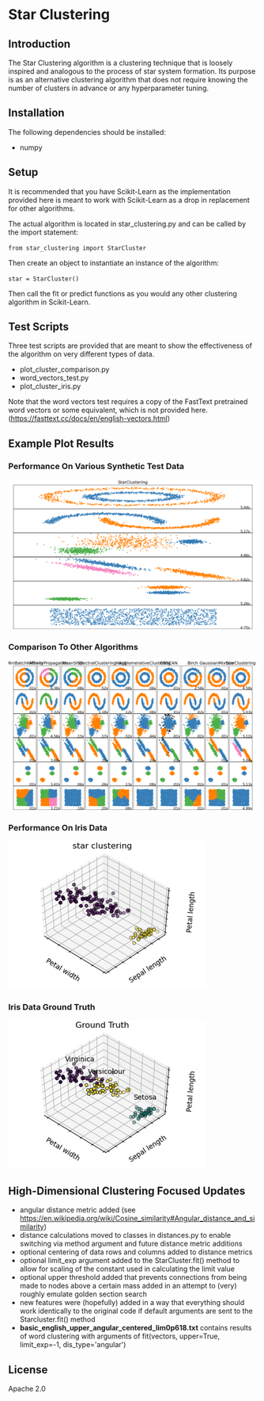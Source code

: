 # Star Clustering

## Introduction

The Star Clustering algorithm is a clustering technique that is loosely inspired and analogous to the process of star system formation.  Its purpose is as an alternative clustering algorithm that does not require knowing the number of clusters in advance or any hyperparameter tuning.

## Installation

The following dependencies should be installed:

* numpy

## Setup

It is recommended that you have Scikit-Learn as the implementation provided here is meant to work with Scikit-Learn as a drop in replacement for other algorithms.

The actual algorithm is located in star_clustering.py and can be called by the import statement:

`from star_clustering import StarCluster`

Then create an object to instantiate an instance of the algorithm:

`star = StarCluster()`

Then call the fit or predict functions as you would any other clustering algorithm in Scikit-Learn.

## Test Scripts

Three test scripts are provided that are meant to show the effectiveness of the algorithm on very different types of data.

* plot_cluster_comparison.py
* word_vectors_test.py
* plot_cluster_iris.py

Note that the word vectors test requires a copy of the FastText pretrained word vectors or some equivalent, which is not provided here. (https://fasttext.cc/docs/en/english-vectors.html)

## Example Plot Results

### Performance On Various Synthetic Test Data

![Plot Cluster Comparison - Star Clustering](Figure_StarClustering.png)

### Comparison To Other Algorithms

![Plot Cluster Comparison - Star Clustering](Figure_Plot_Cluster_Comparison.png)

### Performance On Iris Data

![Plot Cluster Iris - Star Clustering](Figure_Iris_Star_Clustering.png)

### Iris Data Ground Truth

![Plot Cluster Iris - Ground Truth](Figure_Iris_Ground_Truth.png)

## High-Dimensional Clustering Focused Updates

* angular distance metric added (see https://en.wikipedia.org/wiki/Cosine_similarity#Angular_distance_and_similarity)
* distance calculations moved to classes in distances.py to enable switching via method argument and future distance metric additions
* optional centering of data rows and columns added to distance metrics
* optional limit_exp argument added to the StarCluster.fit() method to allow for scaling of the constant used in calculating the limit value
* optional upper threshold added that prevents connections from being made to nodes above a certain mass added in an attempt to (very) roughly emulate golden section search
* new features were (hopefully) added in a way that everything should work identically to the original code if default arguments are sent to the Starcluster.fit() method
* **basic_english_upper_angular_centered_lim0p618.txt** contains results of word clustering with arguments of fit(vectors, upper=True, limit_exp=-1, dis_type='angular')



## License

Apache 2.0
